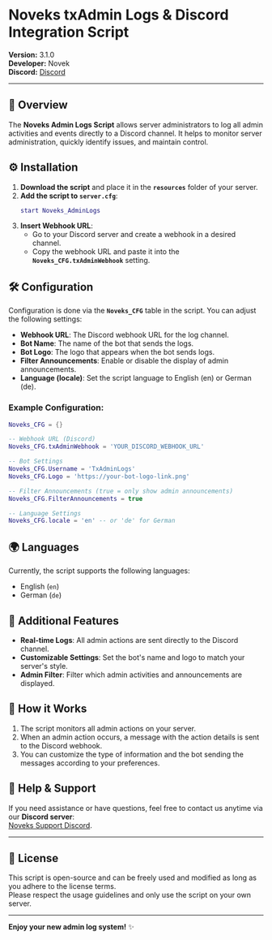 # Noveks txAdmin Logs & Discord Integration Script

**Version:** 3.1.0  
**Developer:** Novek  
**Discord:** [Discord](https://discord.gg/8q8BnmgXq2)  

---

## 📄 Overview

The **Noveks Admin Logs Script** allows server administrators to log all admin activities and events directly to a Discord channel. It helps to monitor server administration, quickly identify issues, and maintain control.

## ⚙️ Installation

1. **Download the script** and place it in the **`resources`** folder of your server.
2. **Add the script to `server.cfg`**:
    ```lua
    start Noveks_AdminLogs
    ```
3. **Insert Webhook URL**:
   - Go to your Discord server and create a webhook in a desired channel.
   - Copy the webhook URL and paste it into the **`Noveks_CFG.txAdminWebhook`** setting.

## 🛠️ Configuration

Configuration is done via the **`Noveks_CFG`** table in the script. You can adjust the following settings:

- **Webhook URL**: The Discord webhook URL for the log channel.
- **Bot Name**: The name of the bot that sends the logs.
- **Bot Logo**: The logo that appears when the bot sends logs.
- **Filter Announcements**: Enable or disable the display of admin announcements.
- **Language (locale)**: Set the script language to English (en) or German (de).

### Example Configuration:

```lua
Noveks_CFG = {}

-- Webhook URL (Discord)
Noveks_CFG.txAdminWebhook = 'YOUR_DISCORD_WEBHOOK_URL'

-- Bot Settings
Noveks_CFG.Username = 'TxAdminLogs'
Noveks_CFG.Logo = 'https://your-bot-logo-link.png'

-- Filter Announcements (true = only show admin announcements)
Noveks_CFG.FilterAnnouncements = true

-- Language Settings
Noveks_CFG.locale = 'en' -- or 'de' for German
```

## 🌍 Languages

Currently, the script supports the following languages:
- English (`en`)
- German (`de`)

## 📢 Additional Features

- **Real-time Logs**: All admin actions are sent directly to the Discord channel.
- **Customizable Settings**: Set the bot's name and logo to match your server's style.
- **Admin Filter**: Filter which admin activities and announcements are displayed.

## 🚀 How it Works

1. The script monitors all admin actions on your server.
2. When an admin action occurs, a message with the action details is sent to the Discord webhook.
3. You can customize the type of information and the bot sending the messages according to your preferences.

## 💬 Help & Support

If you need assistance or have questions, feel free to contact us anytime via our **Discord server**:  
[Noveks Support Discord](https://discord.gg/8q8BnmgXq2).

---

## 📑 License

This script is open-source and can be freely used and modified as long as you adhere to the license terms.  
Please respect the usage guidelines and only use the script on your own server.

---

**Enjoy your new admin log system!** ✨
